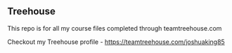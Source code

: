 ## Treehouse

This repo is for all my course files completed through teamtreehouse.com

Checkout my Treehouse profile - https://teamtreehouse.com/joshuaking85